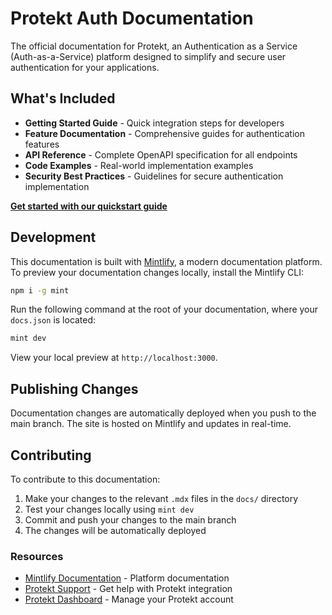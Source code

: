 # Protekt Auth Documentation

The official documentation for Protekt, an Authentication as a Service (Auth-as-a-Service) platform designed to simplify and secure user authentication for your applications.

## What's Included

- **Getting Started Guide** - Quick integration steps for developers
- **Feature Documentation** - Comprehensive guides for authentication features
- **API Reference** - Complete OpenAPI specification for all endpoints
- **Code Examples** - Real-world implementation examples
- **Security Best Practices** - Guidelines for secure authentication implementation

**[Get started with our quickstart guide](/getting-started/quickstart)**

## Development

This documentation is built with [Mintlify](https://mintlify.com), a modern documentation platform. To preview your documentation changes locally, install the Mintlify CLI:

```bash
npm i -g mint
```

Run the following command at the root of your documentation, where your `docs.json` is located:

```bash
mint dev
```

View your local preview at `http://localhost:3000`.

## Publishing Changes

Documentation changes are automatically deployed when you push to the main branch. The site is hosted on Mintlify and updates in real-time.

## Contributing

To contribute to this documentation:

1. Make your changes to the relevant `.mdx` files in the `docs/` directory
2. Test your changes locally using `mint dev`
3. Commit and push your changes to the main branch
4. The changes will be automatically deployed

### Resources

- [Mintlify Documentation](https://mintlify.com/docs) - Platform documentation
- [Protekt Support](mailto:support@protekt.com) - Get help with Protekt integration
- [Protekt Dashboard](https://dashboard.protekt.com) - Manage your Protekt account
